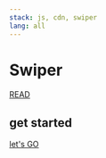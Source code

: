 ```yaml
---
stack: js, cdn, swiper
lang: all
---
```


# Swiper
[READ](https://swiperjs.com)


## get started
[let's GO](https://swiperjs.com/get-started)